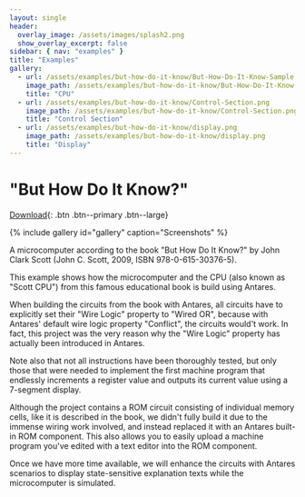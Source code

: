 ```yaml
---
layout: single
header:
  overlay_image: /assets/images/splash2.png
  show_overlay_excerpt: false
sidebar: { nav: "examples" }
title: "Examples"
gallery:
  - url: /assets/examples/but-how-do-it-know/But-How-Do-It-Know-Sample.png
    image_path: /assets/examples/but-how-do-it-know/But-How-Do-It-Know-Sample.png
    title: "CPU"
  - url: /assets/examples/but-how-do-it-know/Control-Section.png
    image_path: /assets/examples/but-how-do-it-know/Control-Section.png
    title: "Control Section"
  - url: /assets/examples/but-how-do-it-know/display.png
    image_path: /assets/examples/but-how-do-it-know/display.png
    title: "Display"
---
```


# "But How Do It Know?"

[Download](https://github.com/flandreas/antares/releases/download/v1.3.0/But-How-Do-It-Know.acp){: 
.btn .btn--primary .btn--large}

{% include gallery id="gallery" caption="Screenshots" %}

A microcomputer according to the book "But How Do It Know?" by John Clark Scott (John C. Scott, 2009, ISBN 978-0-615-30376-5).

This example shows how the microcomputer and the CPU (also known as "Scott CPU") from this famous educational book is build using Antares.

When building the circuits from the book with Antares, all circuits have to explicitly set their "Wire Logic" property to "Wired OR", because with Antares' default wire logic property "Conflict", the circuits would't work. In fact, this project was the very reason why the "Wire Logic" property has actually been introduced in Antares.

Note also that not all instructions have been thoroughly tested, but only those that were needed to implement the first machine program that endlessly increments a register value and outputs its current value using a 7-segment display.

Although the project contains a ROM circuit consisting of individual memory cells, like it is described in the book, we didn't fully build it due to the immense wiring work involved, and instead replaced it with an Antares built-in ROM component. This also allows you to easily upload a machine program you've edited with a text editor into the ROM component.

Once we have more time available, we will enhance the circuits with Antares scenarios to display state-sensitive explanation texts while the microcomputer is simulated.
